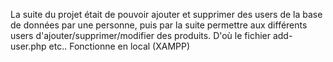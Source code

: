 La suite du projet était de pouvoir ajouter et supprimer des users de la base de données par une personne, puis par la suite permettre aux différents users d'ajouter/supprimer/modifier des produits.
D'où le fichier add-user.php etc..
Fonctionne en local (XAMPP)

